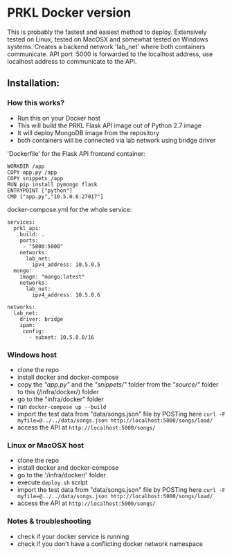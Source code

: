 # PRKL Docker version

This is probably the fastest and easiest method to deploy. Extensively tested on Linux, tested on MacOSX and somewhat tested on Windows systems. Creates a backend network 'lab_net' where both containers communicate. API port :5000 is forwarded to the localhost address, use localhost address to communicate to the API.

## Installation:

### How this works?
- Run this on your Docker host
- This will build the PRKL Flask API image out of Python 2.7 image
- It will deploy MongoDB image from the repository
- both containers will be connected via lab network using bridge driver

'Dockerfile' for the Flask API frontend container:

```FROM python:2.7
WORKDIR /app
COPY app.py /app
COPY snippets /app
RUN pip install pymongo flask
ENTRYPOINT ["python"]
CMD ["app.py","10.5.0.6:27017"]
```

docker-compose.yml for the whole service:

```version: '2'
services:
  prkl_api:
    build: .
    ports:
     - "5000:5000"
    networks:
      lab_net:
        ipv4_address: 10.5.0.5
  mongo:
    image: "mongo:latest"
    networks:
      lab_net:
        ipv4_address: 10.5.0.6

networks:
  lab_net:
    driver: bridge
    ipam:
     config:
       - subnet: 10.5.0.0/16
  ```


### Windows host

- clone the repo
- install docker and docker-compose
- copy the *"app.py"* and the *"snippets/"* folder from the *"source/"* folder to this (/infra/docker/) folder
- go to the "infra/docker" folder
- run `docker-compose up --build`
- import the test data from "data/songs.json" file by POSTing here `curl -F myfile=@../../data/songs.json http://localhost:5000/songs/load/`
- access the API at `http://localhost:5000/songs/`


### Linux or MacOSX host

- clone the repo
- install docker and docker-compose
- go to the '/infra/docker/' folder
- execute `deploy.sh` script
- import the test data from "data/songs.json" file by POSTing here `curl -F myfile=@../../data/songs.json http://localhost:5000/songs/load/`
- access the API at `http://localhost:5000/songs/`


### Notes & troubleshooting

- check if your docker service is running
- check if you don't have a conflicting docker network namespace
